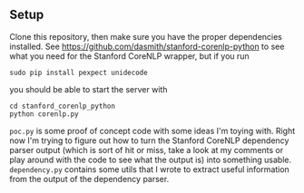 ## Setup
Clone this repository, then make sure you have the proper dependencies installed. See
https://github.com/dasmith/stanford-corenlp-python to see what you need for the Stanford CoreNLP
wrapper, but if you run
```
sudo pip install pexpect unidecode
```

you should be able to start the server with
```
cd stanford_corenlp_python
python corenlp.py
```

`poc.py` is some proof of concept code with some ideas I'm toying with. Right now I'm trying to
figure out how to turn the Stanford CoreNLP dependency parser output (which is sort of hit or miss,
take a look at my comments or play around with the code to see what the output is) into something
usable. `dependency.py` contains some utils that I wrote to extract useful information from the
output of the dependency parser.
